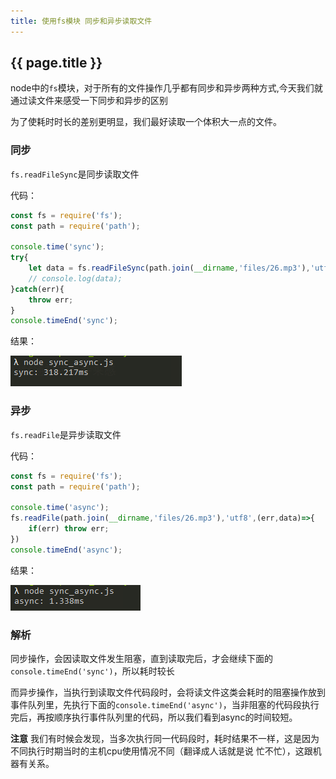 ```yaml
---
title: 使用fs模块 同步和异步读取文件
---
```


## {{ page.title }}

node中的```fs```模块，对于所有的文件操作几乎都有同步和异步两种方式,今天我们就通过读文件来感受一下同步和异步的区别

为了使耗时时长的差别更明显，我们最好读取一个体积大一点的文件。

### 同步

```fs.readFileSync```是同步读取文件

代码：
```javascript
const fs = require('fs');
const path = require('path');

console.time('sync');
try{
	let data = fs.readFileSync(path.join(__dirname,'files/26.mp3'),'utf8');
	// console.log(data);
}catch(err){
	throw err;
}
console.timeEnd('sync');
```

结果：

![sync.png](https://raw.githubusercontent.com/LilyLaw/LilyLaw.github.io/master/img/sync.png)

### 异步

```fs.readFile```是异步读取文件

代码：

```javascript
const fs = require('fs');
const path = require('path');

console.time('async');
fs.readFile(path.join(__dirname,'files/26.mp3'),'utf8',(err,data)=>{
	if(err) throw err;
})
console.timeEnd('async');
```

结果：

![async.png](https://raw.githubusercontent.com/LilyLaw/LilyLaw.github.io/master/img/async.png)

### 解析

同步操作，会因读取文件发生阻塞，直到读取完后，才会继续下面的```console.timeEnd('sync')```，所以耗时较长

而异步操作，当执行到读取文件代码段时，会将读文件这类会耗时的阻塞操作放到事件队列里，先执行下面的```console.timeEnd('async')```，当非阻塞的代码段执行完后，再按顺序执行事件队列里的代码，所以我们看到async的时间较短。


**注意** 我们有时候会发现，当多次执行同一代码段时，耗时结果不一样，这是因为不同执行时期当时的主机cpu使用情况不同（翻译成人话就是说 忙不忙），这跟机器有关系。